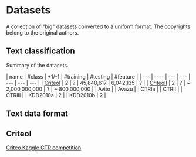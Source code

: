 # Datasets

A collection of "big" datasets converted to a uniform format. The copyrights
belong to the original authors.

## Text classification

Summary of the datasets.

| name | #class | +1/-1 |  #training | #testing | #feature |
| ---  | ----  | --- | --- | --- | --- | --- |
| [CriteoI](#criteoi) | 2 | ? | 45,840,617 | 6,042,135 | ? |
| [CriteoII](#criteoii) | 2 | ? | ~ 2,000,000,000 | ? | ~ 800,000,000 |
| Avito |
| Avazu |
| CTRIa |
| CTRII |
| CTRIII |
| KDD2010a | 2 |
| KDD2010b | 2 |

## Text data format

## CriteoI

[Criteo Kaggle CTR competition](https://www.kaggle.com/c/criteo-display-ad-challenge/)
